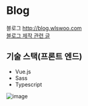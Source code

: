 # Blog

블로그 <http://blog.wlswoo.com>  
[블로그 제작 관련 글](http://blog.wlswoo.com/4) 

## 기술 스택(프론트 엔드)
- Vue.js
- Sass
- Typescript

![image](https://user-images.githubusercontent.com/49791336/78321799-e7f80200-75a7-11ea-891c-b576d050afdf.png)
